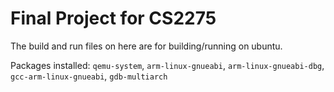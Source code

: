 # Final Project for CS2275

The build and run files on here are for building/running on ubuntu.

Packages installed: `qemu-system`, `arm-linux-gnueabi`, `arm-linux-gnueabi-dbg`, `gcc-arm-linux-gnueabi`, `gdb-multiarch`

